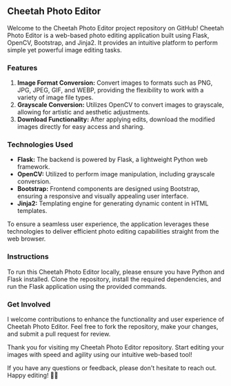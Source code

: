  ## Cheetah Photo Editor

Welcome to the Cheetah Photo Editor project repository on GitHub! Cheetah Photo Editor is a web-based photo editing application built using Flask, OpenCV, Bootstrap, and Jinja2. It provides an intuitive platform to perform simple yet powerful image editing tasks.

### Features
1. **Image Format Conversion:** Convert images to formats such as PNG, JPG, JPEG, GIF, and WEBP, providing the flexibility to work with a variety of image file types.
2. **Grayscale Conversion:** Utilizes OpenCV to convert images to grayscale, allowing for artistic and aesthetic adjustments.
3. **Download Functionality:** After applying edits, download the modified images directly for easy access and sharing.

### Technologies Used
- **Flask:** The backend is powered by Flask, a lightweight Python web framework.
- **OpenCV:** Utilized to perform image manipulation, including grayscale conversion.
- **Bootstrap:** Frontend components are designed using Bootstrap, ensuring a responsive and visually appealing user interface.
- **Jinja2:** Templating engine for generating dynamic content in HTML templates.

To ensure a seamless user experience, the application leverages these technologies to deliver efficient photo editing capabilities straight from the web browser.

### Instructions
To run this Cheetah Photo Editor locally, please ensure you have Python and Flask installed. Clone the repository, install the required dependencies, and run the Flask application using the provided commands.
 

### Get Involved
I welcome contributions to enhance the functionality and user experience of Cheetah Photo Editor. Feel free to fork the repository, make your changes, and submit a pull request for review.

Thank you for visiting my Cheetah Photo Editor repository. Start editing your images with speed and agility using our intuitive web-based tool!

If you have any questions or feedback, please don't hesitate to reach out. Happy editing! 📸✨  
